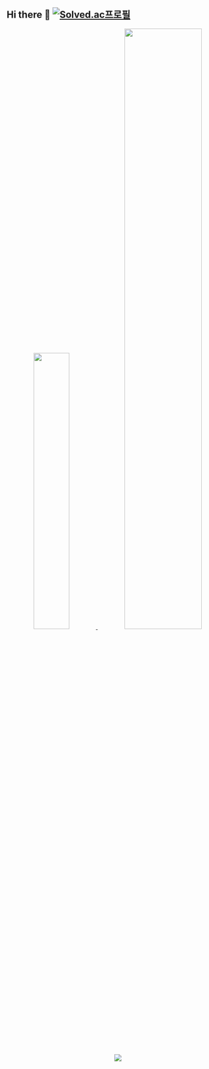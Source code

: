 ## Hi there 👋 [![Solved.ac프로필](http://mazassumnida.wtf/api/mini/generate_badge?boj=regular_kim)](https://solved.ac/regular_kim)

<div align="center">
    
<a href="https://github.com/anuraghazra/github-readme-stats">
    <img src="https://github-readme-stats.vercel.app/api/top-langs/?username=kimregular&layout=donut&show_icons=true&theme=github-compac&hide_border=true&bg_color=00ff0000&icon_color=26A641&text_color=FFFFFF&title_color=FFFFFF&count_private=true" width=40% />
</a>

<a href="https://github.com/anuraghazra/github-readme-stats">
  <img src="https://github-readme-stats.vercel.app/api?username=kimregular&show_icons=true&theme=github-compact&hide_border=true&bg_color=00ff0000&icon_color=26A641&ring_color=26A641&text_color=FFFFFF&title_color=FFFFFF" width=59% />
</a>

<br>
<br>

<a href="https://github.com/ashutosh00710/github-readme-activity-graph">
    <img src="https://github-readme-activity-graph.vercel.app/graph?username=kimregular&theme=github-compact&color=FFFFFF&hide_border=true&days=35"/>
</a>
</div>
